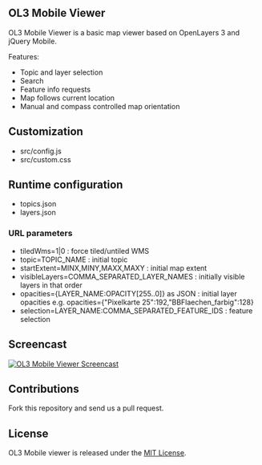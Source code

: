 ## OL3 Mobile Viewer

OL3 Mobile Viewer is a basic map viewer based on OpenLayers 3 and jQuery Mobile.

Features:

* Topic and layer selection
* Search
* Feature info requests
* Map follows current location
* Manual and compass controlled map orientation

## Customization

* src/config.js
* src/custom.css

## Runtime configuration

* topics.json
* layers.json

### URL parameters

* tiledWms=1|0 : force tiled/untiled WMS
* topic=TOPIC_NAME : initial topic
* startExtent=MINX,MINY,MAXX,MAXY : initial map extent
* visibleLayers=COMMA_SEPARATED_LAYER_NAMES : initially visible layers in that order
* opacities={LAYER_NAME:OPACITY[255..0]} as JSON : initial layer opacities
    e.g. opacities={"Pixelkarte 25":192,"BBFlaechen_farbig":128}
* selection=LAYER_NAME:COMMA_SEPARATED_FEATURE_IDS : feature selection

## Screencast

[![OL3 Mobile Viewer Screencast](http://img.youtube.com/vi/htphVHMkCOo/0.jpg)](http://youtu.be/htphVHMkCOo)

## Contributions

Fork this repository and send us a pull request.

## License

OL3 Mobile viewer is released under the [MIT License](http://www.opensource.org/licenses/MIT).

